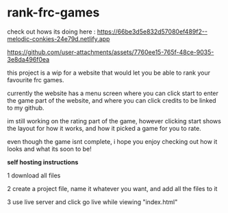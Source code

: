 # rank-frc-games

check out hows its doing here : https://66be3d5e832d57080ef489f2--melodic-conkies-24e79d.netlify.app

https://github.com/user-attachments/assets/7760ee15-765f-48ce-9035-3e8da496f0ea

this project is a wip for a website that would let you be able to rank your favourite frc games. 

currently the website has a menu screen where you can click start to enter the game part of the website, and where you can click credits to be linked to my github. 

im still working on the rating part of the game, however clicking start shows the layout for how it works, and how it picked a game for you to rate.

even though the game isnt complete, i hope you enjoy checking out how it looks and what its soon to be!

**self hosting instructions**

1 download all files

2 create a project file, name it whatever you want, and add all the files to it

3 use live server and click go live while viewing "index.html"
